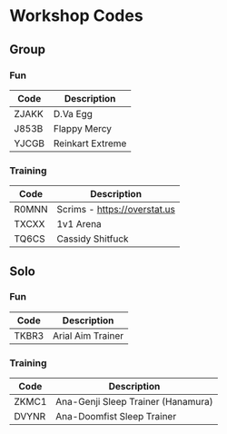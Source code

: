 ---
---
# Workshop Codes

## Group

### Fun
| Code  | Description      |
|-------|------------------|
| ZJAKK | D.Va Egg         |
| J853B | Flappy Mercy     |
| YJCGB | Reinkart Extreme |

### Training

| Code  | Description                  |
|-------|------------------------------|
| R0MNN | Scrims - https://overstat.us |
| TXCXX | 1v1 Arena                    |
| TQ6CS | Cassidy Shitfuck             |

## Solo

### Fun

| Code  | Description       |
|-------|-------------------|
| TKBR3 | Arial Aim Trainer |

### Training

| Code  | Description                        |
|-------|------------------------------------|
| ZKMC1 | Ana-Genji Sleep Trainer (Hanamura) |
| DVYNR | Ana-Doomfist Sleep Trainer         |

